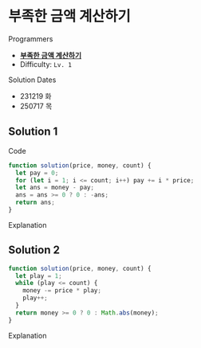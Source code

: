 # 부족한 금액 계산하기

Programmers

- **[부족한 금액 계산하기](https://school.programmers.co.kr/learn/courses/30/lessons/82612)**
- Difficulty: `Lv. 1`

Solution Dates

- 231219 화
- 250717 목

## Solution 1

Code

```javascript
function solution(price, money, count) {
  let pay = 0;
  for (let i = 1; i <= count; i++) pay += i * price;
  let ans = money - pay;
  ans = ans >= 0 ? 0 : -ans;
  return ans;
}
```

Explanation

## Solution 2

```javascript
function solution(price, money, count) {
  let play = 1;
  while (play <= count) {
    money -= price * play;
    play++;
  }
  return money >= 0 ? 0 : Math.abs(money);
}
```

Explanation
